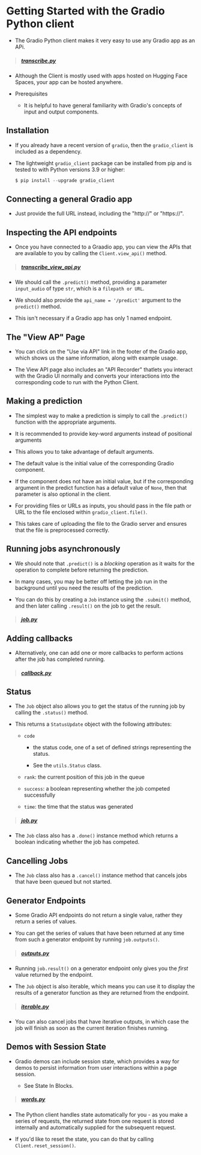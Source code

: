 # Getting Started with the Gradio Python client

- The Gradio Python client makes it very easy to use any Gradio app as an APi.

> ##### [transcribe.py](transcribe.py)

- Although the Client is mostly used with apps hosted on Hugging Face Spaces, your app can be hosted anywhere.

- Prerequisites

    - It is helpful to have general familiarity with Gradio's concepts of input and output components.

## Installation

- If you already have a recent version of `gradio`, then the `gradio_client` is included as a dependency.

- The lightweight `gradio_client` package can be installed from pip and is tested to with Python versions 3.9 or higher:

    ```python
    $ pip install --upgrade gradio_client
    ```

## Connecting a general Gradio app

- Just provide the full URL instead, including the "http://" or "https://".

## Inspecting the API endpoints

- Once you have connected to a Graadio app, you can view the APIs that are available to you by calling the `Client.view_api()` method.

> ##### [transcribe_view_api.py](transcribe_view_api.py)

- We should call the `.predict()` method, providing a parameter `input_audio` of type `str`, which is a `filepath or URL`.

- We should also provide the `api_name = '/predict'` argument to the `predict()` method.

- This isn't necessary if a Gradio app has only 1 named endpoint.

## The "View AP" Page

- You can click on the "Use via API" link in the footer of the Gradio app, which shows us the same information, along with example usage.

- The View API page also includes an "API Recorder" thatlets you interact with the Gradio UI normally and converts your interactions into the corresponding code to run with the Python Client.

## Making a prediction

- The simplest way to make a prediction is simply to call the `.predict()` function with the appropriate arguments.

- It is recommended to provide key-word arguments instead of positional arguments

- This allows you to take advantage of default arguments.

- The default value is the initial value of the corresponding Gradio component.

- If the component does not have an initial value, but if the corresponding argument in the predict function has a default value of `None`, then that parameter is also optional in the client.

- For providing files or URLs as inputs, you should pass in the file path or URL to the file enclosed within `gradio_client.file()`.

- This takes care of uploading the file to the Gradio server and ensures that the file is preprocessed correctly.

## Running jobs asynchronously

- We should note that `.predict()` is a *blocking* operation as it waits for the operation to complete before returning the prediction.

- In many cases, you may be better off letting the job run in the background until you need the results of the prediction.

- You can do this by creating a `Job` instance using the `.submit()` method, and then later calling `.result()` on the job to get the result.

> ##### [job.py](job.py)

## Adding callbacks

- Alternatively, one can add one or more callbacks to perform actions after the job has completed running.

> ##### [callback.py](callback.py)

## Status

- The `Job` object also allows you to get the status of the running job by calling the `.status()` method.

- This returns a `StatusUpdate` object with the following attributes:

    - `code`

        - the status code, one of a set of defined strings representing the status.

        - See the `utils.Status` class.

    - `rank`: the current position of this job in the queue

    - `success`: a boolean representing whether the job competed successfully

    - `time`: the time that the status was generated

> ##### [job.py](job.py)
    
- The `Job` class also has a `.done()` instance method which returns a boolean indicating whether the job has competed.

## Cancelling Jobs

- The `Job` class also has a `.cancel()` instance method that cancels jobs that have been queued but not started.

## Generator Endpoints

- Some Gradio API endpoints do not return a single value, rather they return a series of values.

- You can get the series of values that have been returned at any time from such a generator endpoint by running `job.outputs()`.

> ##### [outputs.py](outputs.py)

- Running `job.result()` on a generator endpoint only gives you the *first* value returned by the endpoint.

- The `Job` object is also iterable, which means you can use it to display the results of a generator function as they are returned from the endpoint.

> ##### [iterable.py](iterable.py)

- You can also cancel jobs that have iterative outputs, in which case the job will finish as soon as the current iteration finishes running.

## Demos with Session State

- Gradio demos can include session state, which provides a way for demos to persist information from user interactions within a page session.

    - See State In Blocks.

> ##### [words.py](words.py)

- The Python client handles state automatically for you - as you make a series of requests, the returned state from one request is stored internally and automatically supplied for the subsequent request.

- If you'd like to reset the state, you can do that by calling `Client.reset_session()`.
